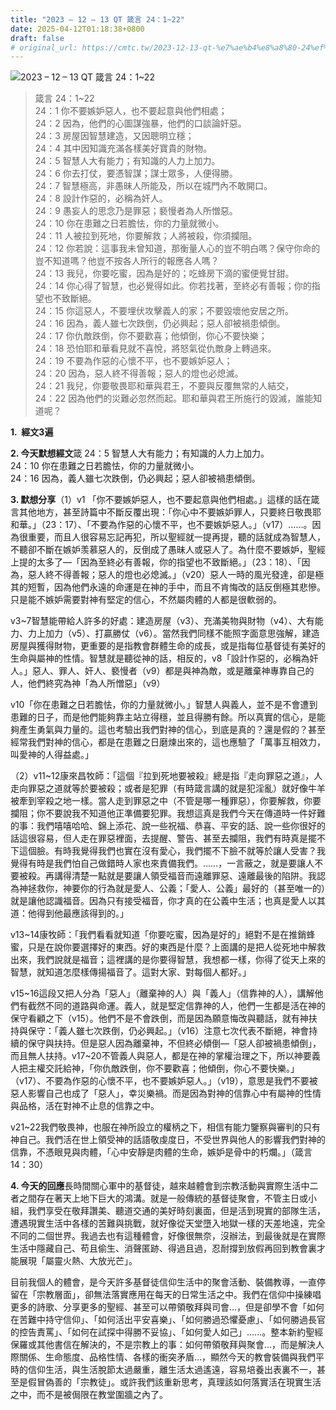 ```yaml
---
title: "2023 – 12 – 13 QT 箴言 24：1~22"
date: 2025-04-12T01:18:38+0800
draft: false
# original_url: https://cmtc.tw/2023-12-13-qt-%e7%ae%b4%e8%a8%80-24%ef%bc%9a122
---
```


![2023 – 12 – 13 QT 箴言 24：1\~22](/images/qt.jpg  "2023 – 12 – 13 QT 箴言 24：1\~22")

> 箴言 24：1\~22  
> 24：1 你不要嫉妒惡人，也不要起意與他們相處；  
> 24：2 因為，他們的心圖謀強暴，他們的口談論奸惡。  
> 24：3 房屋因智慧建造，又因聰明立穩；  
> 24：4 其中因知識充滿各樣美好寶貴的財物。  
> 24：5 智慧人大有能力；有知識的人力上加力。  
> 24：6 你去打仗，要憑智謀；謀士眾多，人便得勝。  
> 24：7 智慧極高，非愚昧人所能及，所以在城門內不敢開口。  
> 24：8 設計作惡的，必稱為奸人。  
> 24：9 愚妄人的思念乃是罪惡；褻慢者為人所憎惡。  
> 24：10 你在患難之日若膽怯，你的力量就微小。  
> 24：11 人被拉到死地，你要解救；人將被殺，你須攔阻。  
> 24：12 你若說：這事我未曾知道，那衡量人心的豈不明白嗎？保守你命的豈不知道嗎？他豈不按各人所行的報應各人嗎？  
> 24：13 我兒，你要吃蜜，因為是好的；吃蜂房下滴的蜜便覺甘甜。  
> 24：14 你心得了智慧，也必覺得如此。你若找著，至終必有善報；你的指望也不致斷絕。  
> 24：15 你這惡人，不要埋伏攻擊義人的家；不要毀壞他安居之所。  
> 24：16 因為，義人雖七次跌倒，仍必興起；惡人卻被禍患傾倒。  
> 24：17 你仇敵跌倒，你不要歡喜；他傾倒，你心不要快樂；  
> 24：18 恐怕耶和華看見就不喜悅，將怒氣從仇敵身上轉過來。  
> 24：19 不要為作惡的心懷不平，也不要嫉妒惡人；  
> 24：20 因為，惡人終不得善報；惡人的燈也必熄滅。  
> 24：21 我兒，你要敬畏耶和華與君王，不要與反覆無常的人結交，  
> 24：22 因為他們的災難必忽然而起。耶和華與君王所施行的毀滅，誰能知道呢？

**1.  經文3遍**

**2. 今天默想經文**箴 24：5 智慧人大有能力；有知識的人力上加力。  
24：10 你在患難之日若膽怯，你的力量就微小。  
24：16 因為，義人雖七次跌倒，仍必興起；惡人卻被禍患傾倒。

**3. 默想分享**（1）v1 「你不要嫉妒惡人，也不要起意與他們相處。」這樣的話在箴言其他地方，甚至詩篇中不斷反覆出現：「你心中不要嫉妒罪人，只要終日敬畏耶和華。」（23：17）、「不要為作惡的心懷不平，也不要嫉妒惡人。」（v17）……。因為很重要，而且人很容易忘記再犯，所以聖經就一提再提，聽的話就成為智慧人，不聽卻不斷在嫉妒羡慕惡人的，反倒成了愚昧人或惡人了。為什麼不要嫉妒，聖經上提的太多了—「因為至終必有善報，你的指望也不致斷絕。」（23：18）、「因為，惡人終不得善報；惡人的燈也必熄滅。」（v20）惡人一時的風光發達，卻是極其的短暫，因為他們永遠的命運是在神的手中，而且不肯悔改的話反倒極其悲慘。只是能不嫉妒需要對神有堅定的信心，不然屬肉體的人都是很軟弱的。

v3\~7智慧能帶給人許多的好處：建造房屋（v3）、充滿美物與財物（v4）、大有能力、力上加力（v5）、打贏勝仗（v6）。當然我們同樣不能照字面意思強解，建造房屋與獲得財物，更重要的是指教會群體生命的成長，或是指每位基督徒有美好的生命與屬神的性情。智慧就是聽從神的話，相反的，v8「設計作惡的，必稱為奸人。」惡人、罪人、奸人、褻慢者（v9）都是與神為敵，或是離棄神專靠自己的人，他們終究為神「為人所憎惡」（v9）

v10「你在患難之日若膽怯，你的力量就微小。」智慧人與義人，並不是不會遭到患難的日子，而是他們能夠靠主站立得穩，並且得勝有餘。所以真實的信心，是能夠產生勇氣與力量的。這也考驗出我們對神的信心，到底是真的？還是假的？甚至經常我們對神的信心，都是在患難之日磨煉出來的，這也應驗了「萬事互相效力，叫愛神的人得益處。」

（2）v11\~12康來昌牧師：「這個『拉到死地要被殺』總是指『走向罪惡之道』，人走向罪惡之道就等於要被殺；或者是犯罪（有時箴言講的就是犯淫亂）就好像牛羊被牽到宰殺之地一樣。當人走到罪惡之中（不管是哪一種罪惡），你要解救，你要攔阻；你不要說我不知道他正準備要犯罪。我想這真是我們今天在傳道時一件好難的事：我們嘻嘻哈哈、錦上添花、說一些祝福、恭喜、平安的話、說一些你很好的話這很容易，但人走在罪惡裡面，去提醒、警告、甚至去攔阻，我們有時真是擺不下這個臉。有時我覺得我們也實在沒有愛心，我們擺不下臉不就等於讓人受害？我覺得有時是我們怕自己做錯時人家也來責備我們。……，一言蔽之，就是要讓人不要被殺。再講得清楚一點就是要讓人領受福音而遠離罪惡、遠離最後的陷阱。我認為神拯救你，神要你的行為就是愛人、公義；「愛人、公義」最好的（甚至唯一的）就是讓他認識福音。因為只有接受福音，你才真的在公義中生活；也真是愛人以其道：他得到他最應該得到的。」

v13\~14康牧師：「我們看看就知道「你要吃蜜，因為是好的」絕對不是在推銷蜂蜜，只是在說你要選擇好的東西。好的東西是什麼？上面講的是把人從死地中解救出來，我們說就是福音；這裡講的是你要得智慧，我想都一樣，你得了從天上來的智慧，就知道怎麼樣傳揚福音了。這對大家、對每個人都好。」

v15\~16這段又把人分為「惡人」（離棄神的人）與「義人」（信靠神的人），講解他們有截然不同的道路與命運。義人，就是堅定信靠神的人，他們一生都是活在神的保守看顧之下（v15）。他們不是不會跌倒，而是因為願意悔改與聽話，就有神扶持與保守：「義人雖七次跌倒，仍必興起。」（v16）注意七次代表不斷絕，神會持續的保守與扶持。但是惡人因為離棄神，不但終必傾倒—「惡人卻被禍患傾倒」，而且無人扶持。v17\~20不管義人與惡人，都是在神的掌權治理之下，所以神要義人把主權交託給神，「你仇敵跌倒，你不要歡喜；他傾倒，你心不要快樂。」（v17）、不要為作惡的心懷不平，也不要嫉妒惡人。」（v19），意思是我們不要被惡人影響自己也成了「惡人」，幸災樂禍。而是因為對神的信靠心中有屬神的性情與品格，活在對神不止息的信靠之中。

v21\~22我們敬畏神，也服在神所設立的權柄之下，相信有能力鑒察與審判的只有神自己。我們活在世上領受神的話語敬虔度日，不受世界與他人的影響我們對神的信靠，不憑眼見與肉體，「心中安靜是肉體的生命，嫉妒是骨中的朽爛。」（箴言14：30）

**4. 今天的回應**長時間關心軍中的基督徒，越來越體會到宗教活動與實際生活中二者之間存在著天上地下巨大的鴻溝。就是一般傳統的基督徒聚會，不管主日或小組，我們享受在敬拜讚美、聽道交通的美好時刻裏面，但是活到現實的部隊生活，遭遇現實生活中各樣的苦難與挑戰，就好像從天堂墮入地獄一樣的天差地遠，完全不同的二個世界。我過去也有這種體會，好像很無奈，沒辦法，到最後就是在實際生活中隱藏自己、苟且偷生、消聲匿跡、得過且過，忍耐撐到放假再回到教會裏才能展現「屬靈火熱、大放光芒」。

目前我個人的體會，是今天許多基督徒信仰生活中的聚會活動、裝備教導，一直停留在「宗教層面」，卻無法落實應用在每天的日常生活之中。我們在信仰中操練唱更多的詩歌、分享更多的聖經、甚至可以帶領敬拜與司會…，但是卻學不會「如何在苦難中持守信仰」、「如何活出平安喜樂」、「如何勝過恐懼憂慮」、「如何勝過長官的控告責罵」、「如何在試探中得勝不妥協」、「如何愛人如己」……。整本新約聖經保羅或其他書信在解決的，不是宗教上的事：如何帶領敬拜與聚會…，而是解決人際關係、生命態度、品格性情、各樣的衝突矛盾…，顯然今天的教會裝備與我們平時的信仰生活，與生活脫節太過嚴重，離生活太過遙遠，容易培養出表裏不一，甚至是假冒偽善的「宗教徒」。或許我們該重新思考，真理該如何落實活在現實生活之中，而不是被侷限在教堂圍牆之內了。
